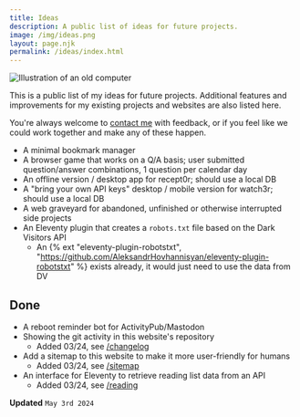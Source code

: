 ```yaml
---
title: Ideas
description: A public list of ideas for future projects.
image: /img/ideas.png
layout: page.njk
permalink: /ideas/index.html
---
```


<img src="/static/img/ideas.png" class="img-center img-fluid w100" alt="Illustration of an old computer">

This is a public list of my ideas for future projects. Additional features and improvements for my existing projects and websites are also listed here.

You're always welcome to [contact me](/hello/) with feedback, or if you feel like we could work together and make any of these happen.

- A minimal bookmark manager
- A browser game that works on a Q/A basis; user submitted question/answer combinations, 1 question per calendar day
- An offline version / desktop app for recept0r; should use a local DB
- A "bring your own API keys" desktop / mobile version for watch3r; should use a local DB
- A web graveyard for abandoned, unfinished or otherwise interrupted side projects
- An Eleventy plugin that creates a `robots.txt` file based on the Dark Visitors API
    - An {% ext "eleventy-plugin-robotstxt", "https://github.com/AleksandrHovhannisyan/eleventy-plugin-robotstxt" %} exists already, it would just need to use the data from DV

<div class="hr shadow mt2"></div>

## Done

- A reboot reminder bot for ActivityPub/Mastodon
- Showing the git activity in this website's repository
    - Added 03/24, see [/changelog](/changelog/#timeline)
- Add a sitemap to this website to make it more user-friendly for humans
    - Added 03/24, see [/sitemap](/sitemap/)
- An interface for Eleventy to retrieve reading list data from an API
    - Added 03/24, see [/reading](/reading/)

<div class="hr shadow mb1"></div>

**Updated**
`May 3rd 2024`
